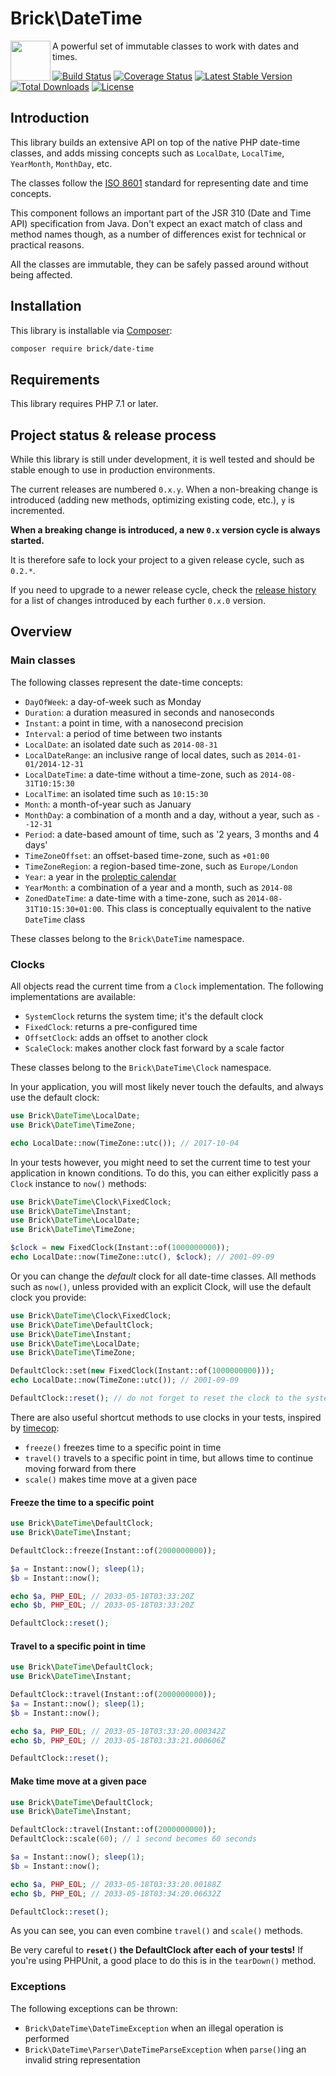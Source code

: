 Brick\DateTime
==============

<img src="https://raw.githubusercontent.com/brick/brick/master/logo.png" alt="" align="left" height="64">

A powerful set of immutable classes to work with dates and times.

[![Build Status](https://secure.travis-ci.org/brick/date-time.svg?branch=master)](http://travis-ci.org/brick/date-time)
[![Coverage Status](https://coveralls.io/repos/github/brick/date-time/badge.svg?branch=master)](https://coveralls.io/github/brick/date-time?branch=master)
[![Latest Stable Version](https://poser.pugx.org/brick/date-time/v/stable)](https://packagist.org/packages/brick/date-time)
[![Total Downloads](https://poser.pugx.org/brick/date-time/downloads)](https://packagist.org/packages/brick/date-time)
[![License](https://img.shields.io/badge/license-MIT-blue.svg)](http://opensource.org/licenses/MIT)

Introduction
------------

This library builds an extensive API on top of the native PHP date-time classes, and adds missing concepts such as `LocalDate`, `LocalTime`, `YearMonth`, `MonthDay`, etc.

The classes follow the [ISO 8601](http://en.wikipedia.org/wiki/ISO_8601) standard for representing date and time concepts.

This component follows an important part of the JSR 310 (Date and Time API) specification from Java.
Don't expect an exact match of class and method names though, as a number of differences exist for technical or practical reasons.

All the classes are immutable, they can be safely passed around without being affected.

Installation
------------

This library is installable via [Composer](https://getcomposer.org/):

```bash
composer require brick/date-time
```

Requirements
------------

This library requires PHP 7.1 or later.

Project status & release process
--------------------------------

While this library is still under development, it is well tested and should be stable enough to use in production environments.

The current releases are numbered `0.x.y`. When a non-breaking change is introduced (adding new methods, optimizing existing code, etc.), `y` is incremented.

**When a breaking change is introduced, a new `0.x` version cycle is always started.**

It is therefore safe to lock your project to a given release cycle, such as `0.2.*`.

If you need to upgrade to a newer release cycle, check the [release history](https://github.com/brick/date-time/releases) for a list of changes introduced by each further `0.x.0` version.


Overview
--------

### Main classes

The following classes represent the date-time concepts:

- `DayOfWeek`: a day-of-week such as Monday
- `Duration`: a duration measured in seconds and nanoseconds
- `Instant`: a point in time, with a nanosecond precision
- `Interval`: a period of time between two instants
- `LocalDate`: an isolated date such as `2014-08-31`
- `LocalDateRange`: an inclusive range of local dates, such as `2014-01-01/2014-12-31`
- `LocalDateTime`: a date-time without a time-zone, such as `2014-08-31T10:15:30`
- `LocalTime`: an isolated time such as `10:15:30`
- `Month`: a month-of-year such as January
- `MonthDay`: a combination of a month and a day, without a year, such as `--12-31`
- `Period`: a date-based amount of time, such as '2 years, 3 months and 4 days'
- `TimeZoneOffset`: an offset-based time-zone, such as `+01:00`
- `TimeZoneRegion`: a region-based time-zone, such as `Europe/London`
- `Year`: a year in the [proleptic calendar](http://en.wikipedia.org/wiki/Proleptic_Gregorian_calendar)
- `YearMonth`: a combination of a year and a month, such as `2014-08`
- `ZonedDateTime`: a date-time with a time-zone, such as `2014-08-31T10:15:30+01:00`.
   This class is conceptually equivalent to the native `DateTime` class

These classes belong to the `Brick\DateTime` namespace.

### Clocks

All objects read the current time from a `Clock` implementation. The following implementations are available:

- `SystemClock` returns the system time; it's the default clock
- `FixedClock`: returns a pre-configured time
- `OffsetClock`: adds an offset to another clock
- `ScaleClock`: makes another clock fast forward by a scale factor

These classes belong to the `Brick\DateTime\Clock` namespace.

In your application, you will most likely never touch the defaults, and always use the default clock:

```php
use Brick\DateTime\LocalDate;
use Brick\DateTime\TimeZone;

echo LocalDate::now(TimeZone::utc()); // 2017-10-04
```

In your tests however, you might need to set the current time to test your application in known conditions. To do this, you can either explicitly pass a `Clock` instance to  `now()` methods:

```php
use Brick\DateTime\Clock\FixedClock;
use Brick\DateTime\Instant;
use Brick\DateTime\LocalDate;
use Brick\DateTime\TimeZone;

$clock = new FixedClock(Instant::of(1000000000));
echo LocalDate::now(TimeZone::utc(), $clock); // 2001-09-09
```

Or you can change the *default* clock for all date-time classes. All methods such as `now()`, unless provided with an explicit Clock, will use the default clock you provide:

```php
use Brick\DateTime\Clock\FixedClock;
use Brick\DateTime\DefaultClock;
use Brick\DateTime\Instant;
use Brick\DateTime\LocalDate;
use Brick\DateTime\TimeZone;

DefaultClock::set(new FixedClock(Instant::of(1000000000)));
echo LocalDate::now(TimeZone::utc()); // 2001-09-09

DefaultClock::reset(); // do not forget to reset the clock to the system clock!
```

There are also useful shortcut methods to use clocks in your tests, inspired by [timecop](https://github.com/travisjeffery/timecop):

- `freeze()` freezes time to a specific point in time
- `travel()` travels to a specific point in time, but allows time to continue moving forward from there
- `scale()` makes time move at a given pace

#### Freeze the time to a specific point

```php
use Brick\DateTime\DefaultClock;
use Brick\DateTime\Instant;

DefaultClock::freeze(Instant::of(2000000000));

$a = Instant::now(); sleep(1);
$b = Instant::now();

echo $a, PHP_EOL; // 2033-05-18T03:33:20Z
echo $b, PHP_EOL; // 2033-05-18T03:33:20Z

DefaultClock::reset();
```

#### Travel to a specific point in time

```php
use Brick\DateTime\DefaultClock;
use Brick\DateTime\Instant;

DefaultClock::travel(Instant::of(2000000000));
$a = Instant::now(); sleep(1);
$b = Instant::now();

echo $a, PHP_EOL; // 2033-05-18T03:33:20.000342Z
echo $b, PHP_EOL; // 2033-05-18T03:33:21.000606Z

DefaultClock::reset();
```

#### Make time move at a given pace

```php
use Brick\DateTime\DefaultClock;
use Brick\DateTime\Instant;

DefaultClock::travel(Instant::of(2000000000));
DefaultClock::scale(60); // 1 second becomes 60 seconds

$a = Instant::now(); sleep(1);
$b = Instant::now();

echo $a, PHP_EOL; // 2033-05-18T03:33:20.00188Z
echo $b, PHP_EOL; // 2033-05-18T03:34:20.06632Z

DefaultClock::reset();
```

As you can see, you can even combine `travel()` and `scale()` methods.

Be very careful to **`reset()` the DefaultClock after each of your tests!** If you're using PHPUnit, a good place to do this is in the `tearDown()` method.

### Exceptions

The following exceptions can be thrown:

- `Brick\DateTime\DateTimeException` when an illegal operation is performed
- `Brick\DateTime\Parser\DateTimeParseException` when `parse()`ing an invalid string representation
